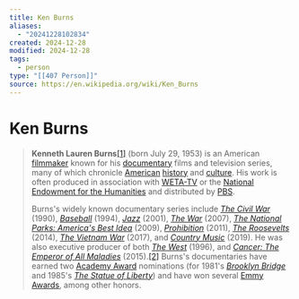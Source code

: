 ```yaml
---
title: Ken Burns
aliases:
  - "20241228102834"
created: 2024-12-28
modified: 2024-12-28
tags:
  - person
type: "[[407 Person]]"
source: https://en.wikipedia.org/wiki/Ken_Burns
---
```

# Ken Burns
> **Kenneth Lauren Burns**[[1]](https://en.wikipedia.org/wiki/Ken_Burns#cite_note-filmref-1) (born July 29, 1953) is an American [filmmaker](https://en.wikipedia.org/wiki/Filmmaker "Filmmaker") known for his [documentary](https://en.wikipedia.org/wiki/Documentary_film "Documentary film") films and television series, many of which chronicle [American](https://en.wikipedia.org/wiki/United_States "United States") [history](https://en.wikipedia.org/wiki/History_of_the_United_States "History of the United States") and [culture](https://en.wikipedia.org/wiki/Culture_of_the_United_States "Culture of the United States"). His work is often produced in association with [WETA-TV](https://en.wikipedia.org/wiki/WETA-TV "WETA-TV") or the [National Endowment for the Humanities](https://en.wikipedia.org/wiki/National_Endowment_for_the_Humanities "National Endowment for the Humanities") and distributed by [PBS](https://en.wikipedia.org/wiki/PBS "PBS").
>
> Burns's widely known documentary series include _[The Civil War](https://en.wikipedia.org/wiki/The_Civil_War_(miniseries) "The Civil War (miniseries)")_ (1990), _[Baseball](https://en.wikipedia.org/wiki/Baseball_(TV_series) "Baseball (TV series)")_ (1994), _[Jazz](https://en.wikipedia.org/wiki/Jazz_(TV_series) "Jazz (TV series)")_ (2001), _[The War](https://en.wikipedia.org/wiki/The_War_(miniseries) "The War (miniseries)")_ (2007), _[The National Parks: America's Best Idea](https://en.wikipedia.org/wiki/The_National_Parks:_America%27s_Best_Idea "The National Parks: America's Best Idea")_ (2009), _[Prohibition](https://en.wikipedia.org/wiki/Prohibition_(miniseries) "Prohibition (miniseries)")_ (2011), _[The Roosevelts](https://en.wikipedia.org/wiki/The_Roosevelts_(miniseries) "The Roosevelts (miniseries)")_ (2014), _[The Vietnam War](https://en.wikipedia.org/wiki/The_Vietnam_War_(TV_series) "The Vietnam War (TV series)")_ (2017), and _[Country Music](https://en.wikipedia.org/wiki/Country_Music_(miniseries) "Country Music (miniseries)")_ (2019). He was also executive producer of both _[The West](https://en.wikipedia.org/wiki/The_West_(miniseries) "The West (miniseries)")_ (1996), and _[Cancer: The Emperor of All Maladies](https://en.wikipedia.org/wiki/Cancer_(film) "Cancer (film)")_ (2015).[[2]](https://en.wikipedia.org/wiki/Ken_Burns#cite_note-NYT-20150327-2) Burns's documentaries have earned two [Academy Award](https://en.wikipedia.org/wiki/Academy_Awards "Academy Awards") nominations (for 1981's _[Brooklyn Bridge](https://en.wikipedia.org/wiki/Brooklyn_Bridge_(film) "Brooklyn Bridge (film)")_ and 1985's _[The Statue of Liberty](https://en.wikipedia.org/wiki/The_Statue_of_Liberty_(film) "The Statue of Liberty (film)")_) and have won several [Emmy Awards](https://en.wikipedia.org/wiki/Emmy_Award "Emmy Award"), among other honors.

